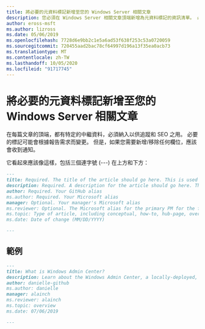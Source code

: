 ```yaml
---
title: 將必要的元資料標記新增至您的 Windows Server 相關文章
description: 您必須在 Windows Server 相關文章頂端新增為元資料標記的資訊清單。 必要的標籤可能會根據您的報告和小組需求而變更。
author: eross-msft
ms.author: lizross
ms.date: 05/06/2019
ms.openlocfilehash: 7728d6e9bb2c1e5a6ad53f638f253c53a0720059
ms.sourcegitcommit: 720455aad2bac78cf64997d196a13f35ea0acb73
ms.translationtype: MT
ms.contentlocale: zh-TW
ms.lasthandoff: 10/05/2020
ms.locfileid: "91717745"
---
```

# <a name="add-the-required-metadata-tags-to-your-windows-server-related-article"></a>將必要的元資料標記新增至您的 Windows Server 相關文章

在每篇文章的頂端，都有特定的中繼資料，必須納入以供追蹤和 SEO 之用。 必要的標記可能會根據報告需求而變更。 但是，如果您需要新增/移除任何欄位，應該會收到通知。

它看起來應該像這樣，包括三個連字號 (---) 在上方和下方：

```markdown
---
title: Required. The title of the article should go here. This is used in SEO and search results.
description: Required. A description for the article should go here. This is used in search results, to provide users with information about whether the article has the information they're looking for.
author: Required. Your GitHub alias
ms.author: Required. Your Microsoft alias
manager: Optional. Your manager's Microsoft alias
ms.reviewer: Optional. The Microsoft alias for the primary PM for the feature/functionality
ms.topic: Type of article, including conceptual, how-to, hub-page, overview, quickstart, reference, sample, troubleshooting, or tutorial
ms.date: Date of change (MM/DD/YYYY)

---
```

## <a name="example"></a>範例

```markdown
---
title: What is Windows Admin Center?
description: Learn about the Windows Admin Center, a locally-deployed, browser-based management tool set that lets you manage your Windows Servers with no Azure or cloud dependency.
author: danielle-github
ms.author: danielle
manager: alainch
ms.reviewer: alainch
ms.topic: overview
ms.date: 07/06/2019

---
```